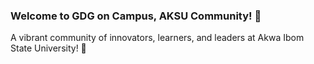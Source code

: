 ### Welcome to GDG on Campus, AKSU Community! 🎉

A vibrant community of innovators, learners, and leaders at Akwa Ibom State University! 🌟
